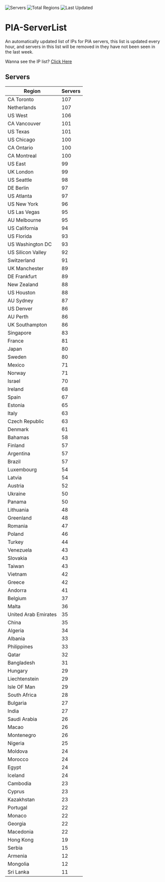 ![Servers](https://img.shields.io/badge/Servers-5,559-darkgreen)
![Total Regions](https://img.shields.io/badge/Total_Regions-97-darkgreen)
![Last Updated](https://img.shields.io/badge/Last_Updated-April_28_2024_00:01_EDT-darkgreen)

# PIA-ServerList
An automatically updated list of IPs for PIA servers, this list is updated every hour, and servers in this list will be removed in they have not been seen in the last week.

Wanna see the IP list? [Click Here](./context.json)

## Servers
| Region               | Servers |
|----------------------|---------|
| CA Toronto | 107 |
| Netherlands | 107 |
| US West | 106 |
| CA Vancouver | 101 |
| US Texas | 101 |
| US Chicago | 100 |
| CA Ontario | 100 |
| CA Montreal | 100 |
| US East | 99 |
| UK London | 99 |
| US Seattle | 98 |
| DE Berlin | 97 |
| US Atlanta | 97 |
| US New York | 96 |
| US Las Vegas | 95 |
| AU Melbourne | 95 |
| US California | 94 |
| US Florida | 93 |
| US Washington DC | 93 |
| US Silicon Valley | 92 |
| Switzerland | 91 |
| UK Manchester | 89 |
| DE Frankfurt | 89 |
| New Zealand | 88 |
| US Houston | 88 |
| AU Sydney | 87 |
| US Denver | 86 |
| AU Perth | 86 |
| UK Southampton | 86 |
| Singapore | 83 |
| France | 81 |
| Japan | 80 |
| Sweden | 80 |
| Mexico | 71 |
| Norway | 71 |
| Israel | 70 |
| Ireland | 68 |
| Spain | 67 |
| Estonia | 65 |
| Italy | 63 |
| Czech Republic | 63 |
| Denmark | 61 |
| Bahamas | 58 |
| Finland | 57 |
| Argentina | 57 |
| Brazil | 57 |
| Luxembourg | 54 |
| Latvia | 54 |
| Austria | 52 |
| Ukraine | 50 |
| Panama | 50 |
| Lithuania | 48 |
| Greenland | 48 |
| Romania | 47 |
| Poland | 46 |
| Turkey | 44 |
| Venezuela | 43 |
| Slovakia | 43 |
| Taiwan | 43 |
| Vietnam | 42 |
| Greece | 42 |
| Andorra | 41 |
| Belgium | 37 |
| Malta | 36 |
| United Arab Emirates | 35 |
| China | 35 |
| Algeria | 34 |
| Albania | 33 |
| Philippines | 33 |
| Qatar | 32 |
| Bangladesh | 31 |
| Hungary | 29 |
| Liechtenstein | 29 |
| Isle OF Man | 29 |
| South Africa | 28 |
| Bulgaria | 27 |
| India | 27 |
| Saudi Arabia | 26 |
| Macao | 26 |
| Montenegro | 26 |
| Nigeria | 25 |
| Moldova | 24 |
| Morocco | 24 |
| Egypt | 24 |
| Iceland | 24 |
| Cambodia | 23 |
| Cyprus | 23 |
| Kazakhstan | 23 |
| Portugal | 22 |
| Monaco | 22 |
| Georgia | 22 |
| Macedonia | 22 |
| Hong Kong | 19 |
| Serbia | 15 |
| Armenia | 12 |
| Mongolia | 12 |
| Sri Lanka | 11 |